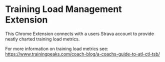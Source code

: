 # Training Load Management Extension

This Chrome Extension connects with a users Strava account to provide neatly charted training load metrics.

For more information on training load metrics see: https://www.trainingpeaks.com/coach-blog/a-coachs-guide-to-atl-ctl-tsb/
